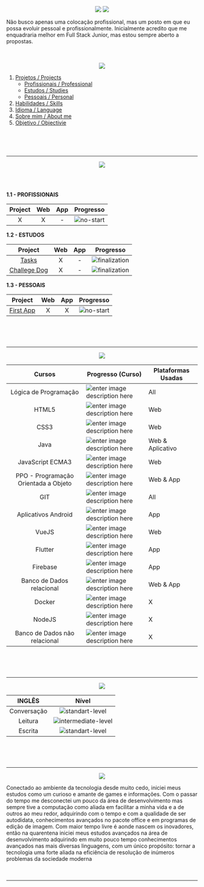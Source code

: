 <p align="center">
<img src="https://i.imgur.com/PUxQ8tB.gif">
<img src="https://i.imgur.com/bzb3DHR.gif">
</p>

Não busco apenas uma colocação profissional, mas um posto em que eu possa evoluir pessoal e profissionalmente. Inicialmente acredito que me enquadraria melhor em Full Stack Junior, mas estou sempre aberto a propostas.
<br>
<br>
<br>
<p align="center">
<img src="https://i.imgur.com/4YZFlwR.gif">
</p>

1. [Projetos / Projects](#projects)
	+ [Profissionais / Professional](#project-professional)
	+ [Estudos / Studies](#project-study)
	+ [Pessoais / Personal](#project-personal)
2. [Habilidades / Skills](#skills)
3. [Idioma / Language](#language)
4. [Sobre mim / About me](#about-me)
5. [Objetivo / Objectivie](#objective)
<br>
<br>
<br>

<hr>
<p align="center">
<a name="projects"></a>
<img src="https://i.imgur.com/bHwcHQU.gif">
</p>
<br>
<br>

<a name="project-professional"></a>
**1.1 - PROFISSIONAIS**

|Project| Web |App|Progresso|
|:--:|:--:|:--:|:--:|
|X|X|-|![no-start](https://i.imgur.com/0deQHEj.png)|


<a name="project-study"></a>
**1.2 - ESTUDOS**

|Project| Web |App|Progresso|
|:--:|:--:|:--:|:--:|
|[Tasks](https://github.com/FlapNips/Projetos/tree/master/tasks)|X|-|![finalization](https://i.imgur.com/ELj55fY.png)|
|[Challege Dog](https://github.com/FlapNips/Projetos/tree/master/challege-dog)|X|-|![finalization](https://i.imgur.com/ELj55fY.png)|
<a name="project-personal"></a>

**1.3 - PESSOAIS**

|Project| Web |App|Progresso|
|:--:|:--:|:--:|:--:|
| [First App](https://github.com/FlapNips/Projetos/tree/master/first-project-personal) |X|X|![no-start](https://i.imgur.com/0deQHEj.png)|
<br>
<br>
<br>

<hr>
<p align="center">
<a name="projects"></a>
<img src="https://i.imgur.com/PDyjdCF.gif">
</p>

|Cursos| Progresso (Curso)|Plataformas Usadas|
|:--:|--|--|
|Lógica de Programação |![enter image description here](https://i.imgur.com/gcELukW.png)|All|
|HTML5|![enter image description here](https://i.imgur.com/gcELukW.png)|Web|
|CSS3|![enter image description here](https://i.imgur.com/gcELukW.png)|Web|
|Java|![enter image description here](https://i.imgur.com/gcELukW.png)|Web & Aplicativo|
|JavaScript ECMA3|![enter image description here](https://i.imgur.com/gcELukW.png)|Web|
|PPO - Programação Orientada a Objeto|![enter image description here](https://i.imgur.com/gcELukW.png)|Web & App|
|GIT|![enter image description here](https://i.imgur.com/gcELukW.png)|All|
| Aplicativos Android|![enter image description here](https://i.imgur.com/9AdfDHh.png)|App|
|VueJS|![enter image description here](https://i.imgur.com/9AdfDHh.png)|Web|
|Flutter|![enter image description here](https://i.imgur.com/9AdfDHh.png)|App|
|Firebase|![enter image description here](https://i.imgur.com/9AdfDHh.png)|App|
|Banco de Dados relacional|![enter image description here](https://i.imgur.com/cK0pRbW.png)|Web & App|
|Docker|![enter image description here](https://i.imgur.com/WCPOczY.png)|X|
|NodeJS|![enter image description here](https://i.imgur.com/WCPOczY.png)|X|
|Banco de Dados não relacional|![enter image description here](https://i.imgur.com/WCPOczY.png)|X|
<br>
<br>
<br>

<hr>
<p align="center">
<a name="projects"></a>
<img src="https://i.imgur.com/JhvZPnn.gif">
</p>

|  INGLÊS|Nível|
|:--:|:--:|
|Conversação|![standart-level](https://i.imgur.com/xlQoZLf.png) |
|Leitura|![intermediate-level](https://i.imgur.com/oeIFaVk.png)|
| Escrita| ![standart-level](https://i.imgur.com/xlQoZLf.png)|
<br>
<br>
<br>

<hr>
<p align="center">
<a name="projects"></a>
<img src="https://i.imgur.com/cybRjOg.gif">
</p>

Conectado ao ambiente da tecnologia desde muito cedo, iniciei meus estudos como um curioso e amante de games e informações. Com o passar do tempo me desconectei um pouco da área de desenvolvimento mas sempre tive a computação como aliada em facilitar a minha vida e a de outros ao meu redor, adquirindo com o tempo e com a qualidade de ser autodidata, conhecimentos avançados no pacote office e em programas de edição de imagem. Com maior tempo livre é aonde nascem os inovadores, então na quarentena iniciei meus estudos avançados na área de desenvolvimento adquirindo em muito pouco tempo conhecimentos avançados nas mais diversas linguagens, com um único propósito: tornar a tecnologia uma forte aliada na eficiência de resolução de inúmeros problemas da sociedade moderna
<br>
<br>
<br>

<hr>
